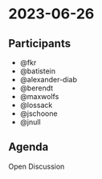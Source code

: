 # 2023-06-26

## Participants

- @fkr
- @batistein
- @alexander-diab
- @berendt
- @maxwolfs
- @lossack
- @jschoone
- @jnull

## Agenda

Open Discussion

